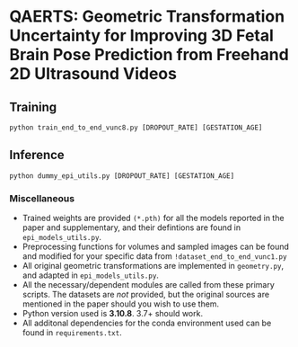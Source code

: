 # QAERTS: Geometric Transformation Uncertainty for Improving 3D Fetal Brain Pose Prediction from Freehand 2D Ultrasound Videos

## Training
`` python train_end_to_end_vunc8.py [DROPOUT_RATE] [GESTATION_AGE] ``

## Inference
`` python dummy_epi_utils.py [DROPOUT_RATE] [GESTATION_AGE] ``

### Miscellaneous
- Trained weights are provided ``(*.pth)`` for all the models reported in the paper and supplementary, and their defintions are found in ``epi_models_utils.py``.
- Preprocessing functions for volumes and sampled images can be found and modified for your specific data from ``!dataset_end_to_end_vunc1.py``
- All original geometric transformations are implemented in ``geometry.py``, and adapted in ``epi_models_utils.py``.
- All the necessary/dependent modules are called from these primary scripts. The datasets are *not* provided, but the original sources are mentioned in the paper should you wish to use them.
- Python version used is **3.10.8**. 3.7+ should work.  
- All additonal dependencies for the conda environment used can be found in ``requirements.txt``.




